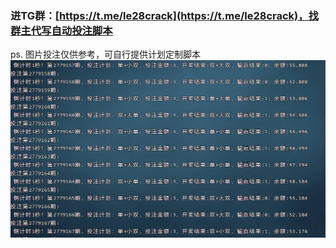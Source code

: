 ### 进TG群：[https://t.me/le28crack](https://t.me/le28crack)，找群主代写自动投注脚本

ps. 图片投注仅供参考，可自行提供计划定制脚本
![image.png](https://github.com/le28crack/auto_bet/blob/main/Snipaste_2021-11-03_20-44-48.png?raw=true)
